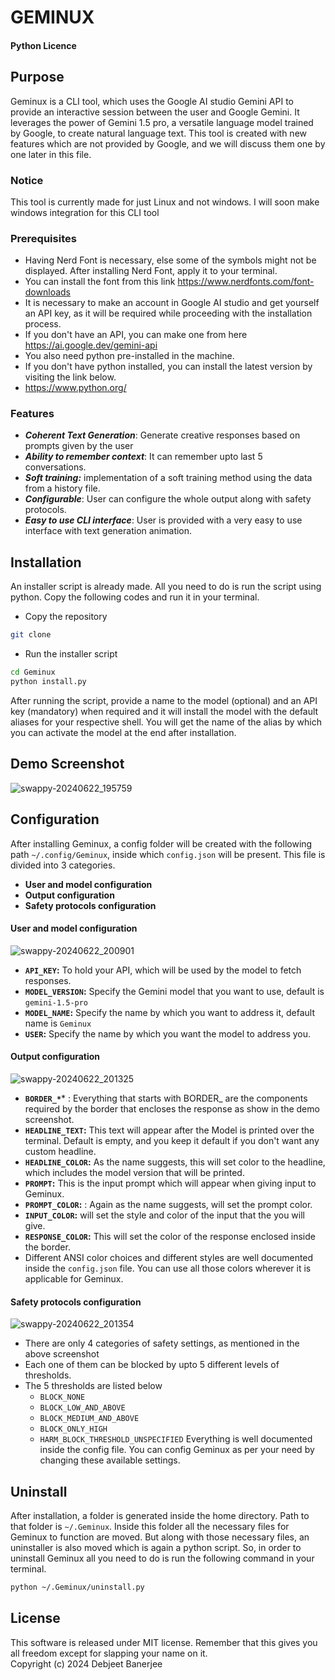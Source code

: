 # GEMINUX
#### Python Licence 

## Purpose

Geminux is a CLI tool, which uses the Google AI studio Gemini API to provide an interactive session between the user and Google Gemini. It leverages the power of Gemini 1.5 pro, a versatile language model trained by Google, to create natural language text. This tool is created with new features which are not provided by Google, and we will discuss them one by one later in this file.

### Notice
This tool is currently made for just Linux and not windows. I will soon make windows integration for this CLI tool

### Prerequisites 
- Having Nerd Font is necessary, else some of the symbols might not be displayed. After installing Nerd Font, apply it to your terminal.
- You can install the font from this link https://www.nerdfonts.com/font-downloads
- It is necessary to make an account in Google AI studio and get yourself an API key, as it will be required while proceeding with the installation process.
- If you don't have an API, you can make one from here https://ai.google.dev/gemini-api
- You also need python pre-installed in the machine.
- If you don't have python installed, you can install the latest version by visiting the link below.
- https://www.python.org/

### Features
- ***Coherent Text Generation***: Generate creative responses based on prompts given by the user
- ***Ability to remember context***: It can remember upto last 5 conversations.
- ***Soft training:*** implementation of a soft training method using the data from a history file.
- ***Configurable***: User can configure the whole output along with safety protocols. 
- ***Easy to use CLI interface***: User is provided with a very easy to use interface with text generation animation.

## Installation

An installer script is already made. All you need to do is run the script using python. Copy the following codes and run it in your terminal.

- Copy the repository

```bash
git clone 
```

- Run the installer script

```bash
cd Geminux
python install.py
```

After running the script, provide a name to the model (optional) and an API key (mandatory) when required and it will install the model with the default aliases for your respective shell. You will get the name of the alias by which you can activate the model at the end after installation.

## Demo Screenshot

![swappy-20240622_195759](https://github.com/I-DebjeetBanerjee/Geminux/assets/136410764/dd515daf-8f54-4904-ac81-bafdb7ba13ec)

## Configuration
After installing Geminux, a config folder will be created with the following path `~/.config/Geminux`, inside which `config.json` will be present. This file is divided into 3 categories.
- **User and model configuration**
- **Output configuration**
- **Safety protocols configuration**
#### User and model configuration

![swappy-20240622_200901](https://github.com/I-DebjeetBanerjee/Geminux/assets/136410764/30294a3f-2de7-45eb-861b-67270b6ebd5e)
- **`API_KEY`:** To hold your API, which will be used by the model to fetch responses.
- **`MODEL_VERSION`:** Specify the Gemini model that you want to use, default is `gemini-1.5-pro`
- **`MODEL_NAME`:** Specify the name by which you want to address it, default name is `Geminux`
- **`USER`:** Specify the name by which you want the model to address you.

#### Output configuration

![swappy-20240622_201325](https://github.com/I-DebjeetBanerjee/Geminux/assets/136410764/f30fcf52-fbea-4fe8-8ada-75b5df2f3a8d)
-  **`BORDER_*`*** : Everything that starts with BORDER_ are the components required by the border that encloses the response as show in the demo screenshot.
- **`HEADLINE_TEXT`:** This text will appear after the Model is printed over the terminal. Default is empty, and you keep it default if you don't want any custom headline.
- **`HEADLINE_COLOR`:** As the name suggests, this will set color to the headline, which includes the model version that will be printed.
- **`PROMPT`:** This is the input prompt which will appear when giving input to Geminux.
- **`PROMPT_COLOR`:** : Again as the name suggests, will set the prompt color.
- **`INPUT_COLOR`:** will set the style and color of the input that the you will give.
- **`RESPONSE_COLOR`:** This will set the color of the response enclosed inside the border.
- Different ANSI color choices and different styles are well documented inside the `config.json` file. You can use all those colors wherever it is applicable for Geminux.
#### Safety protocols configuration

![swappy-20240622_201354](https://github.com/I-DebjeetBanerjee/Geminux/assets/136410764/9aa20f5e-2061-48ad-9c9e-a84c59f0025f)
- There are only 4 categories of safety settings, as mentioned in the above screenshot
- Each one of them can be blocked by upto 5 different levels of thresholds.
- The 5 thresholds are listed below
	- `BLOCK_NONE`
	- `BLOCK_LOW_AND_ABOVE`
	- `BLOCK_MEDIUM_AND_ABOVE`
	- `BLOCK_ONLY_HIGH`
	- `HARM_BLOCK_THRESHOLD_UNSPECIFIED`
Everything is well documented inside the config file. You can config Geminux as per your need by changing these available settings.

## Uninstall

After installation, a folder is generated inside the home directory. Path to that folder is `~/.Geminux`. Inside this folder all the necessary files for Geminux to function are moved. But along with those necessary files, an uninstaller is also moved which is again a python script. So, in order to uninstall Geminux all you need to do is run the following command in your terminal.

```bash
python ~/.Geminux/uninstall.py
```

## License
This software is released under MIT license. Remember that this gives you all freedom except for slapping your name on it.  
Copyright (c) 2024 Debjeet Banerjee





